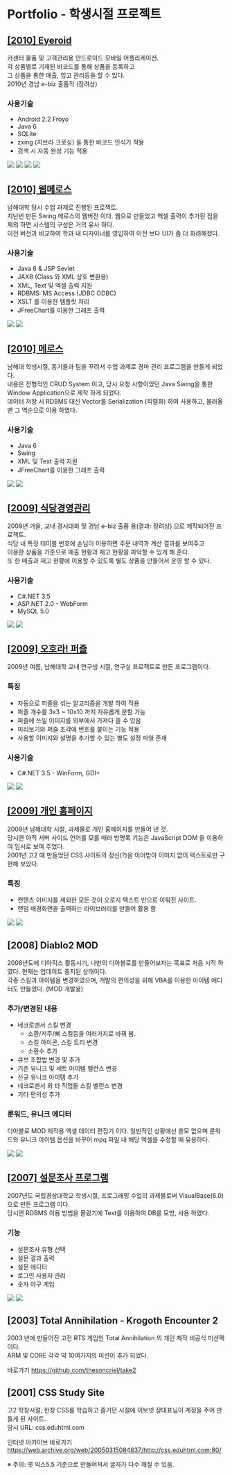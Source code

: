 # Portfolio - 학생시절 프로젝트

## [[2010] Eyeroid](https://github.com/thesoncriel/eyeroid/tree/master/src/src/deneb/eyeroid)
카센터 물품 및 고객관리용 안드로이드 모바일 어플리케이션.  
각 상품별로 기재된 바코드를 통해 상품을 등록하고  
그 상품을 통한 매출, 입고 관리등을 할 수 있다.  
2010년 경남 e-biz 출품작 (장려상)

### 사용기술
* Android 2.2 Froyo
* Java 6
* SQLite
* zxing (지브라 크로싱) 을 통한 바코드 인식기 적용
* 검색 시 자동 완성 기능 적용

![](https://github.com/thesoncriel/eyeroid/blob/master/screenshots/001.png)
![](https://github.com/thesoncriel/eyeroid/blob/master/screenshots/002.png)
![](https://github.com/thesoncriel/eyeroid/blob/master/screenshots/003.png)
![](https://github.com/thesoncriel/eyeroid/blob/master/screenshots/004.png)


## [[2010] 웹메로스](https://github.com/thesoncriel/java.web.meros)
남해대학 당시 수업 과제로 진행된 프로젝트.  
지난번 만든 Swing 메로스의 웹버전 이다.
웹으로 만들었고 엑셀 출력이 추가된 점을 제외 하면 시스템의 구성은 거의 유사 하다.  
이전 버전과 비교하여 학과 내 디자이너를 영입하여 이전 보다 UI가 좀 더 화려해졌다.

### 사용기술
* Java 6 & JSP Sevlet
* JAXB (Class 와 XML 상호 변환용)
* XML, Text 및 엑셀 출력 지원
* RDBMS: MS Access (JDBC ODBC)
* XSLT 를 이용한 템플릿 처리
* JFreeChart를 이용한 그래프 출력

![](https://github.com/thesoncriel/java.web.meros/blob/master/screenshots/001.png)
![](https://github.com/thesoncriel/java.web.meros/blob/master/screenshots/002.png)



## [[2010] 메로스](https://github.com/thesoncriel/java.swing.meros/tree/master/src/src)
남해대 학생시절, 동기들과 팀을 꾸려서 수업 과제로 경마 관리 프로그램을 만들게 되었다.  
내용은 전형적인 CRUD System 이고, 당시 요청 사항이었던 Java Swing을 통한 Window Application으로 제작 하게 되었다.  
데이터 저장 시 RDBMS 대신 Vector를 Serialization (직렬화) 하여 사용하고, 불러올 땐 그 역순으로 이용 하였다.

### 사용기술
* Java 6
* Swing
* XML 및 Text 출력 지원
* JFreeChart를 이용한 그래프 출력

![](https://github.com/thesoncriel/java.swing.meros/blob/master/screenshots/001.png)
![](https://github.com/thesoncriel/java.swing.meros/blob/master/screenshots/002.png)



## [[2009] 식당경영관리](https://github.com/thesoncriel/aspnet.restaurant)
2009년 가을, 교내 경시대회 및 경남 e-biz 출품 용(결과: 장려상) 으로 제작되어진 프로젝트.  
식당 내 특정 테이블 번호에 손님이 이용하면 주문 내역과 계산 결과를 보여주고  
이용한 상품을 기준으로 매출 현황과 재고 현황을 파악할 수 있게 해 준다.  
또 한 매출과 재고 현황에 이용할 수 있도록 별도 상품을 만들어서 운영 할 수 있다.

### 사용기술
* C#.NET 3.5
* ASP.NET 2.0 - WebForm
* MySQL 5.0

![](https://github.com/thesoncriel/aspnet.restaurant/blob/master/screenshots/001.png)
![](https://github.com/thesoncriel/aspnet.restaurant/blob/master/screenshots/002.png)



## [[2009] 오호라! 퍼즐](https://github.com/thesoncriel/dotnet.puzzle)
2009년 여름, 남해대학 교내 연구생 시절, 연구실 프로젝트로 만든 프로그램이다.

### 특징
* 자동으로 퍼즐을 섞는 알고리즘을 개발 하여 적용
* 퍼즐 개수를 3x3 ~ 10x10 까지 자유롭게 분할 가능
* 퍼즐에 쓰일 이미지를 외부에서 가져다 쓸 수 있음
* 미리보기와 퍼즐 조각에 번호를 붙이는 기능 적용
* 사용할 이미지와 설명을 추가할 수 있는 별도 설정 파일 존재

### 사용기술
* C#.NET 3.5 - WinForm, GDI+

![](https://github.com/thesoncriel/dotnet.puzzle/blob/master/screenshots/001.png)
![](https://github.com/thesoncriel/dotnet.puzzle/blob/master/screenshots/002.png)



## [[2009] 개인 홈페이지](https://github.com/thesoncriel/persnal.home)
2009년 남해대학 시절, 과제물로 개인 홈페이지를 만들어 낸 것.  
당시엔 아직 서버 사이드 언어를 모를 때라 방명록 기능은 JavaScript DOM 을 이용하여 임시로 보여 주었다.  
2001년 고2 때 만들었던 CSS 사이트의 정신(?)을 이어받아 이미지 없이 텍스트로만 구현해 보았다.  

### 특징
* 컨텐츠 이미지를 제외한 모든 것이 오로지 텍스트 만으로 이뤄진 사이트.
* 랜덤 배경화면을 출력하는 라이브러리를 만들어 활용 함

![](https://github.com/thesoncriel/persnal.home/blob/master/screenshots/001.png)
![](https://github.com/thesoncriel/persnal.home/blob/master/screenshots/002.png)



## [2008] Diablo2 MOD
2008년도에 디아릭스 활동시기, 나만의 디아블로를 만들어보자는 목표로 처음 시작 하였다. 현재는 업데이트 중지된 상태이다.  
각종 스킬과 아이템을 변경하였으며, 개발의 편의성을 위해 VBA를 이용한 아이템 에디터도 만들었다. (MOD 개발용)

### 추가/변경된 내용
* 네크로멘서 스킬 변경
	- 소환/저주/뼈 스킬등을 여러가지로 바꿔 봄.
	- 스킬 아이콘, 스킬 트리 변경
	- 소환수 추가
* 큐브 조합법 변경 및 추가
* 기존 유니크 및 세트 아이템 밸런스 변경
* 신규 유니크 아이템 추가
* 네크로멘서 외 타 직업들 스킬 밸런스 변경
* 기타 편의성 추가

### 룬워드, 유니크 에디터
디아블로 MOD 제작용 엑셀 데이터 편집기 이다.
일반적인 상황에선 쓸모 없으며
룬워드와 유니크 아이템 옵션을 바꾸어 mpq 파일 내 해당 엑셀을 수정할 때 유용하다.

![](https://github.com/thesoncriel/d2mod/blob/master/screenshots/d2mod_scr003.jpg)
![](https://github.com/thesoncriel/d2mod/blob/master/screenshots/d2mod_scr005.jpg)


## [[2007] 설문조사 프로그램](https://github.com/thesoncriel/vb.survey)
2007년도 국립경상대학교 학생시절, 프로그래밍 수업의 과제물로써 VisualBase(6.0)으로 만든 프로그램 이다.  
당시엔 RDBMS 이용 방법을 몰랐기에 Text를 이용하여 DB를 모방, 사용 하였다.

### 기능
* 설문조사 유형 선택
* 설문 결과 출력
* 설문 에디터
* 로그인 사용자 관리
* 숫자 야구 게임

![](https://github.com/thesoncriel/vb.survey/blob/master/screenshots/vb.survey001.jpg)
![](https://github.com/thesoncriel/vb.survey/blob/master/screenshots/vb.survey002.jpg)



## [2003] Total Annihilation - Krogoth Encounter 2
2003 년에 만들어진 고전 RTS 게임인 Total Annihilation 의 개인 제작 비공식 미션팩이다.  
ARM 및 CORE 각각 약 10여가지의 미션이 추가 되었다.

바로가기 https://github.com/thesoncriel/take2



## [2001] CSS Study Site
고2 학창시절, 한창 CSS를 학습하고 즐기던 시절에 이보넷 장대표님이 계정을 주어 만들게 된 사이트.  
당시 URL: css.eduhtml.com

인터넷 아카이브 바로가기 https://web.archive.org/web/20050315084837/http://css.eduhtml.com:80/

※ 주의: 옛 익스5.5 기준으로 만들어져서 글자가 다수 깨질 수 있음.
